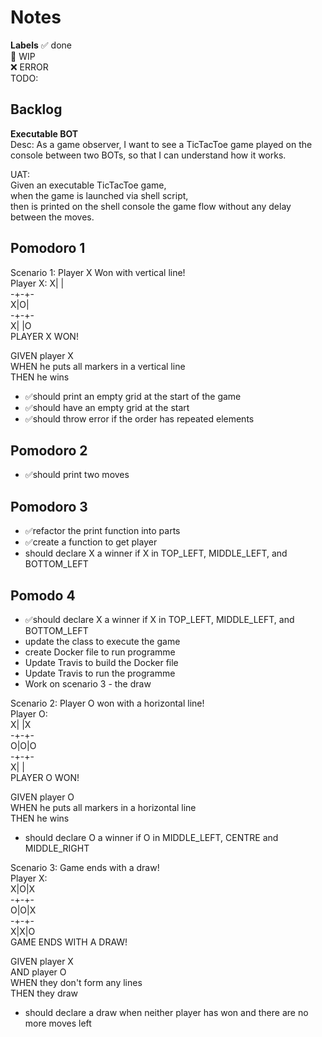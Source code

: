 # Notes

**Labels**
✅ done  
🚧 WIP  
❌ ERROR  
TODO:  

## Backlog

**Executable BOT**  
Desc: As a game observer, I want to see a TicTacToe game played on the console between two BOTs, so that
I can understand how it works.  

UAT:  
Given an executable TicTacToe game,  
when the game is launched via shell script,  
then is printed on the shell console the game flow without any delay between the moves.

## Pomodoro 1  

Scenario 1: Player X Won with vertical line!  
Player X:
X| |  
-+-+-  
X|O|  
-+-+-  
X| |O  
PLAYER X WON!  

GIVEN player X  
WHEN he puts all markers in a vertical line  
THEN he wins  

- ✅should print an empty grid at the start of the game  
- ✅should have an empty grid at the start
- ✅should throw error if the order has repeated elements  


## Pomodoro 2

- ✅should print two moves  

## Pomodoro 3

- ✅refactor the print function into parts
- ✅create a function to get player
- should declare X a winner if X in TOP_LEFT, MIDDLE_LEFT, and BOTTOM_LEFT

## Pomodo 4  

- ✅should declare X a winner if X in TOP_LEFT, MIDDLE_LEFT, and BOTTOM_LEFT
- update the class to execute the game
- create Docker file to run programme
- Update Travis to build the Docker file
- Update Travis to run the programme
- Work on scenario 3 - the draw

Scenario 2: Player O won with a horizontal line!  
Player O:  
X| |X  
-+-+-  
O|O|O  
-+-+-  
X| |  
PLAYER O WON!  

GIVEN player O  
WHEN he puts all markers in a horizontal line  
THEN he wins  

- should declare O a winner if O in MIDDLE_LEFT, CENTRE and MIDDLE_RIGHT

Scenario 3: Game ends with a draw!  
Player X:  
X|O|X  
-+-+-  
O|O|X  
-+-+-  
X|X|O  
GAME ENDS WITH A DRAW!  

GIVEN player X  
AND player O  
WHEN they don't form any lines  
THEN they draw  

- should declare a draw when neither player has won and there are no more moves left
